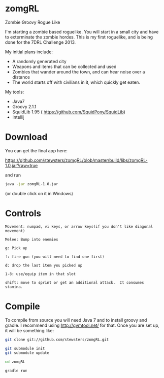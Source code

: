 zomgRL
======

Zombie Groovy Rogue Like


I'm starting a zombie based roguelike.  You will start in a small city and have to exterminate the zombie hordes.
This is my first roguelike, and is being done for the 7DRL Challenge 2013.

My initial plans include:
+ A randomly generated city
+ Weapons and items that can be collected and used
+ Zombies that wander around the town, and can hear noise over a distance
+ The world starts off with civilians in it, which quickly get eaten.

My tools:
+ Java7
+ Groovy 2.1.1
+ SquidLib 1.95 ( https://github.com/SquidPony/SquidLib)
+ Intellij

Download
========
You can get the final app here:

https://github.com/stewsters/zomgRL/blob/master/build/libs/zomgRL-1.0.jar?raw=true

and run

```bash
java -jar zomgRL-1.0.jar
```

(or double click on it in Windows)


Controls
========
```
Movement: numpad, vi keys, or arrow keys(if you don't like diagonal movement)

Melee: Bump into enemies

g: Pick up

f: fire gun (you will need to find one first)

d: drop the last item you picked up

1-8: use/equip item in that slot

shift: move to sprint or get an additional attack.  It consumes stamina.
```

Compile
=======
To compile from source you will need Java 7 and to install groovy and gradle.  I recommend using http://gvmtool.net/ for that.
Once you are set up, it will be something like:

```bash
git clone git://github.com/stewsters/zomgRL.git

git submodule init
git submodule update

cd zomgRL

gradle run
```
